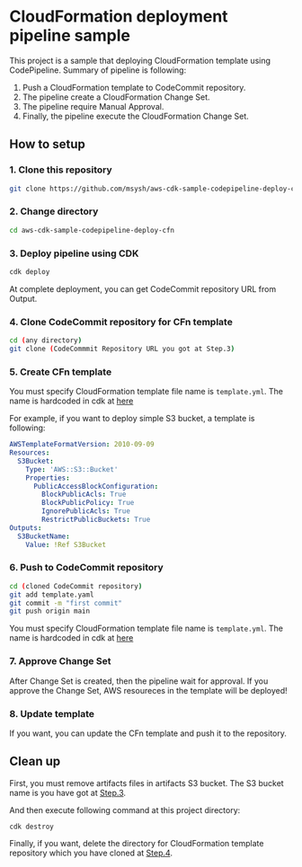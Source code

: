 # CloudFormation deployment pipeline sample

This project is a sample that deploying CloudFormation template using CodePipeline. Summary of pipeline is following:

1. Push a CloudFormation template to CodeCommit repository.
2. The pipeline create a CloudFormation Change Set.
3. The pipeline require Manual Approval.
4. Finally, the pipeline execute the CloudFormation Change Set.

## How to setup

### 1. Clone this repository

```sh
git clone https://github.com/msysh/aws-cdk-sample-codepipeline-deploy-cfn
```

### 2. Change directory

```sh
cd aws-cdk-sample-codepipeline-deploy-cfn
```

### 3. Deploy pipeline using CDK

```sh
cdk deploy
```

At complete deployment, you can get CodeCommit repository URL from Output.

### 4. Clone CodeCommit repository for CFn template

```sh
cd (any directory)
git clone (CodeCommmit Repository URL you got at Step.3)
```

### 5. Create CFn template

You must specify CloudFormation template file name is `template.yml`. The name is hardcoded in cdk at [here](./lib/codepipeline-deploy-cfn-stack.ts#L89)

For example, if you want to deploy simple S3 bucket, a template is following:

```yaml
AWSTemplateFormatVersion: 2010-09-09
Resources:
  S3Bucket:
    Type: 'AWS::S3::Bucket'
    Properties:
      PublicAccessBlockConfiguration:
        BlockPublicAcls: True
        BlockPublicPolicy: True
        IgnorePublicAcls: True
        RestrictPublicBuckets: True
Outputs:
  S3BucketName:
    Value: !Ref S3Bucket
```

### 6. Push to CodeCommit repository

```sh
cd (cloned CodeCommit repository)
git add template.yaml
git commit -m "first commit"
git push origin main
```

You must specify CloudFormation template file name is `template.yml`. The name is hardcoded in cdk at [here](./lib/codepipeline-deploy-cfn-stack.ts#L89)

### 7. Approve Change Set

After Change Set is created, then the pipeline wait for approval. If you approve the Change Set, AWS resoureces in the template will be deployed!

### 8. Update template

If you want, you can update the CFn template and push it to the repository.

## Clean up

First, you must remove artifacts files in artifacts S3 bucket. The S3 bucket name is you have got at [Step.3](#3-deploy-aws-resources-by-cdk).

And then execute following command at this project directory:

```
cdk destroy
```

Finally, if you want, delete the directory for CloudFormation template repository which you have cloned at [Step.4](#4-clone-codecommit-repository-for-cfn-template).
